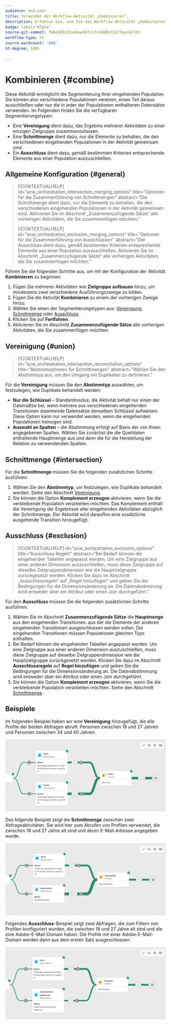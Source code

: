 ```yaml
---
audience: end-user
title: Verwenden der Workflow-Aktivität „Kombinieren“.
description: Erfahren Sie, wie Sie die Workflow-Aktivität „Kombinieren“ verwenden
badge: label="Alpha"
source-git-commit: fb6e389c25aebae8bfc17c4d88e33273aac427dd
workflow-type: ht
source-wordcount: '688'
ht-degree: 100%

---
```



# Kombinieren {#combine}

Diese Aktivität ermöglicht die Segmentierung Ihrer eingehenden Population. Sie können also verschiedene Populationen vereinen, einen Teil daraus ausschließen oder nur die in jeder der Populationen enthaltenen Datensätze verwenden. Im Folgenden finden Sie die verfügbaren Segmentierungstypen:

<!--
The **Combine** activity can be placed after any other activity, but not at the beginning of the workflow. Any activity can be placed after the **Combine**.
-->

* Eine **Vereinigung** dient dazu, das Ergebnis mehrerer Aktivitäten zu einer einzigen Zielgruppe zusammenzufassen.
* Eine **Schnittmenge** dient dazu, nur die Elemente zu behalten, die den verschiedenen eingehenden Populationen in der Aktivität gemeinsam sind.
* Ein **Ausschluss** dient dazu, gemäß bestimmten Kriterien entsprechende Elemente aus einer Population auszuschließen.

## Allgemeine Konfiguration {#general}

>[!CONTEXTUALHELP]
>id="acw_orchestration_intersection_merging_options"
>title="Optionen für die Zusammenführung von Schnittmengen"
>abstract="Die Schnittmenge dient dazu, nur die Elemente zu behalten, die den verschiedenen eingehenden Populationen in der Aktivität gemeinsam sind. Aktivieren Sie im Abschnitt „Zusammenzufügende Sätze“ alle vorherigen Aktivitäten, die Sie zusammenfügen möchten."

>[!CONTEXTUALHELP]
>id="acw_orchestration_exclusion_merging_options"
>title="Optionen für die Zusammenführung von Ausschlüssen"
>abstract="Der Ausschluss dient dazu, gemäß bestimmten Kriterien entsprechende Elemente aus einer Population auszuschließen. Aktivieren Sie im Abschnitt „Zusammenzufügende Sätze“ alle vorherigen Aktivitäten, die Sie zusammenfügen möchten."

Führen Sie die folgenden Schritte aus, um mit der Konfiguration der Aktivität **Kombinieren** zu beginnen:

1. Fügen Sie mehrerer Aktivitäten wie **Zielgruppe aufbauen** hinzu, um mindestens zwei verschiedene Ausführungszweige zu bilden.
1. Fügen Sie die Aktivität **Kombinieren** zu einem der vorherigen Zweige hinzu.
1. Wählen Sie einen der Segmentierungstypen aus: [Vereinigung](#union), [Schnittmenge](#intersection) oder [Ausschluss](#exclusion).
1. Klicken Sie auf **Fortfahren**.
1. Aktivieren Sie im Abschnitt **Zusammenzufügende Sätze** alle vorherigen Aktivitäten, die Sie zusammenfügen möchten.

## Vereinigung {#union}

>[!CONTEXTUALHELP]
>id="acw_orchestration_intersection_reconciliation_options"
>title="Abstimmoptionen für Schnittmengen"
>abstract="Wählen Sie den Abstimmtyp aus, um den Umgang mit Duplikaten zu definieren."

Für die **Vereinigung** müssen Sie den **Abstimmtyp** auswählen, um festzulegen, wie Duplikate behandelt werden:

* **Nur die Schlüssel** – Standardmodus; die Aktivität behält nur einen der Datensätze bei, wenn mehrere aus verschiedenen eingehenden Transitionen stammende Datensätze denselben Schlüssel aufweisen. Diese Option kann nur verwendet werden, wenn die eingehenden Populationen homogen sind.
* **Auswahl an Spalten** – die Abstimmung erfolgt auf Basis der von Ihnen angegebenen Spalten. Wählen Sie zunächst die die Quelldaten enthaltende Hauptmenge aus und dann die für die Herstellung der Relation zu verwendenden Spalten.

## Schnittmenge {#intersection}

Für die **Schnittmenge** müssen Sie die folgenden zusätzlichen Schritte ausführen:

1. Wählen Sie den **Abstimmtyp**, um festzulegen, wie Duplikate behandelt werden. Siehe den Abschnitt [Vereinigung](#union).
1. Sie können die Option **Komplement erzeugen** aktivieren, wenn Sie die verbleibende Population verarbeiten möchten. Das Komplement enthält die Vereinigung der Ergebnisse aller eingehenden Aktivitäten abzüglich der Schnittmenge. Der Aktivität wird daraufhin eine zusätzliche ausgehende Transition hinzugefügt.

## Ausschluss {#exclusion}

>[!CONTEXTUALHELP]
>id="acw_orchestration_exclusion_options"
>title="Ausschluss Regeln"
>abstract="Bei Bedarf können die eingehenden Tabellen angepasst werden. Um eine Zielgruppe aus einer anderen Dimension auszuschließen, muss diese Zielgruppe auf dieselbe Zielgruppendimension wie die Hauptzielgruppe zurückgesetzt werden. Klicken Sie dazu im Abschnitt „Ausschlussregeln“ auf „Regel hinzufügen“ und geben Sie die Bedingungen für die Dimensionsänderung an. Die Datenabstimmung wird entweder über ein Attribut oder einen Join durchgeführt."

Für den **Ausschluss** müssen Sie die folgenden zusätzlichen Schritte ausführen:

1. Wählen Sie im Abschnitt **Zusammenzufügende Sätze** die **Hauptmenge** aus den eingehenden Transitionen. aus der die Elemente der anderen eingehenden Transitionen ausgeschlossen werden sollen. Die eingehenden Transitionen müssen Populationen gleichen Typs enthalten.
1. Bei Bedarf können die eingehenden Tabellen angepasst werden. Um eine Zielgruppe aus einer anderen Dimension auszuschließen, muss diese Zielgruppe auf dieselbe Zielgruppendimension wie die Hauptzielgruppe zurückgesetzt werden. Klicken Sie dazu im Abschnitt **Ausschlussregeln** auf **Regel hinzufügen** und geben Sie die Bedingungen für die Dimensionsänderung an. Die Datenabstimmung wird entweder über ein Attribut oder einen Join durchgeführt.
1. Sie können die Option **Komplement erzeugen** aktivieren, wenn Sie die verbleibende Population verarbeiten möchten. Siehe den Abschnitt [Schnittmenge](#intersection).

## Beispiele

Im folgenden Beispiel haben wir eine **Vereinigung** hinzugefügt, die alle Profile der beiden Abfragen abruft: Personen zwischen 18 und 27 Jahren und Personen zwischen 34 und 40 Jahren.

![](../assets/workflow-union-example.png)

Das folgende Beispiel zeigt die **Schnittmenge** zwischen zwei Abfrageaktivitäten. Sie wird hier zum Abrufen von Profilen verwendet, die zwischen 18 und 27 Jahre alt sind und deren E-Mail-Adresse angegeben wurde.

![](../assets/workflow-intersection-example.png)

Folgendes **Ausschluss**-Beispiel zeigt zwei Abfragen, die zum Filtern von Profilen konfiguriert wurden, die zwischen 18 und 27 Jahre alt sind und die eine Adobe-E-Mail-Domain haben. Die Profile mit einer Adobe-E-Mail-Domain werden dann aus dem ersten Satz ausgeschlossen.

![](../assets/workflow-exclusion-example.png)



